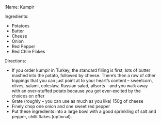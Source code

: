 !Name: Kumpir

Ingredients:
- Potatoes
- Butter
- Cheese
- Onion
- Red Pepper
- Red Chile Flakes

Directions:
- If you order kumpir in Turkey, the standard filling is first, lots of butter mashed into the potato, followed by cheese. There’s then a row of other toppings that you can just point at to your heart’s content – sweetcorn, olives, salami, coleslaw, Russian salad, allsorts – and you walk away with an over-stuffed potato because you got ever-excited by the choices on offer
- Grate (roughly – you can use as much as you like) 150g of cheese
- Finely chop one onion and one sweet red pepper
- Put these ingredients into a large bowl with a good sprinkling of salt and pepper, chilli flakes (optional).
